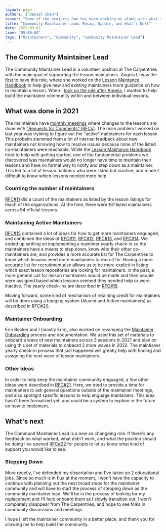 ```yaml
---
layout: page
authors: ["Daniel Chen"]
teaser: "Some of the projects Dan has been working on along with what's next for the Maintainer community"
title: "Community Maintainer Lead: Recap, Update, and What's Next"
date: 2022-03-02
time: "09:00:00"
tags: ["Maintainers", "Community", "Community Maintainer Lead"]
---
```


## The Community Maintainer Lead

The Community Maintainer Lead is a volunteer position at The Carpentries with the main goal of supporting the lesson maintainers.
Angela Li was the
[first](https://carpentries.org/blog/2020/01/maintainer-community-lead/)
to have this role,
where she worked on the
[Lesson Maintance Handbook](https://docs.carpentries.org/topic_folders/maintainers/index.html)
to help give new and existing maintainers more guidance on how to maintain a lesson.
When I
[took on the role after Angela](https://carpentries.org/blog/2020/11/introducing-Dan-Chen-as-Maintainer-Community-Lead/),
I wanted to help build the maintainer community within and between individual lessons.

## What was done in 2021

The maintainers have
[monthly meetings](https://github.com/carpentries/maintainer-resources)
where changes to the lessons are done with
["Requests for Comments" (RFCs)](https://github.com/carpentries/maintainer-RFCs/).
The main problem I worked on last year was tryining to figure out the "active" matinainers for each lesson.
This probelm stemmed from a lot of internal feedback about new maintainers not knowing how to resolve issues because
none of the listed co-maintainers were reachable.
While the
[Lesson Maintance Handbook](https://docs.carpentries.org/topic_folders/maintainers/index.html)
tried to help with getting started,
one of the fundamental problems we discovered was maintainers would no longer have time to maintain their lessons and have no formal way to notify and step down as a maintainer.
This led to a lot of lesson matiners who were listed but inactive,
and made it difficult to know which lessons needed more help.

### Counting the number of maintainers

[RFC#11](https://github.com/carpentries/maintainer-RFCs/issues/11) did a count of the maintainers as listed by
the lesson listings for teach of the organizations.
At the time, there were 161 listed maintainers across 54 official lessons.

### Maintaining Active Maintainers

[RFC#15](https://github.com/carpentries/maintainer-RFCs/issues/15)
contained a lot of ideas for how to get more maintainers enguaged,
and combined the ideas of
[RFC#11](https://github.com/carpentries/maintainer-RFCs/issues/11),
[RFC#12](https://github.com/carpentries/maintainer-RFCs/issues/12),
[RFC#13](https://github.com/carpentries/maintainer-RFCs/issues/13), and
[RFC#14](https://github.com/carpentries/maintainer-RFCs/issues/14).
We ended up settling on implementing a maintiner yearly check-in so
the maintainers have a means to step down, know who their other co-maintainers are,
and provides a more accurate list for The Carpentries to know which lessons need
more maintainers to recruit for.
Having a more accurate list for recruitment also allows us to be more explicit
in listing which exact lesson repositories are looking for maintainers.
In the past, a more general call for lesson maintainers would be made
and then people were assigned based which lessons seemed they needed help or were inactive.
The yearly check-ins are described in 
[RFC#19](https://github.com/carpentries/maintainer-RFCs/issues/19).

Moving forward, some kind of mechanism of retaining credit for maintainers will be
done using a badging system (Alumni and Active maintainers) as described in
[RFC#20](https://github.com/carpentries/maintainer-RFCs/issues/20).

### Maintainer Onboarding

Erin Becker and I (mostly Erin), also worked on revamping the
[Maintainer Onboarding](https://carpentries.github.io/maintainer-onboarding/)
process and documentation.
We used this set of materials to onboard a wave of new maintainers across 3 sessions
in 2021 and plan on using this set of materials to onbaord 2 more waves in 2022.
The maintianer yearly check-in process that just happened will greatly help
with finding and assigning the next wave of lesson maintainers.

### Other Ideas

In order to help keep the maintainer community enguaged,
a few other ideas were described in
[RFC#21](https://github.com/carpentries/maintainer-RFCs/issues/21).
Here, we tried to provide a time for maintianers to ask general questions
outside of the maintainer meetings, and also spotlight specific lessons
to help enguage mantainers.
This idea hasn't been formalized yet, and could be a system to explore in the future on how to implement.

## What's next

The Communit Maintainer Lead is a new an changeing role.
If there's any feedback on what worked, what didn't work, and what the position should be doing
I've opened
[RFC#22](https://github.com/carpentries/maintainer-RFCs/issues/22)
for people to let us know what kind of support you would like to see.

### Stepping Down

More recetly, I've defended my dissertation and I've taken on 2 educational jobs.
Since so much is in flux at the moment,
I won't have the capacity to continue with planning out the next broad steps for the maintainer community and will have to start the process of stepping down as the community maintainer lead.
We'll be in the process of looking for my replacement and I'll help onboard them as I slowly transition out.
I won't completely disappear from The Carpentries, and hope to see folks in community discussions and meetings.

I hope I left the maintainer community in a better place,
and thank you for allowing me to help build the community.
